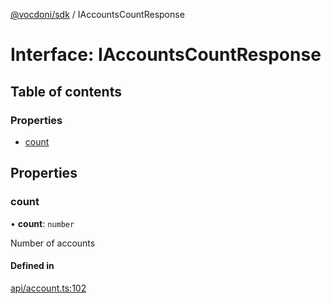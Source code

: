 [@vocdoni/sdk](/sdk) / IAccountsCountResponse

# Interface: IAccountsCountResponse

## Table of contents

### Properties

- [count](IAccountsCountResponse#count)

## Properties

### count

• **count**: `number`

Number of accounts

#### Defined in

[api/account.ts:102](https://github.com/vocdoni/vocdoni-sdk/blob/ee6390524b82e6ef535da03c0e3bb826e450e622/src/api/account.ts#L102)
